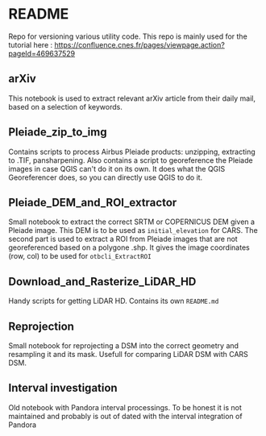 # README

Repo for versioning various utility code. 
This repo is mainly used for the tutorial here : https://confluence.cnes.fr/pages/viewpage.action?pageId=469637529
## arXiv
This notebook is used to extract relevant arXiv article from their daily mail, based on a selection of keywords.

## Pleiade_zip_to_img
Contains scripts to process Airbus Pleiade products: unzipping, extracting to .TIF, pansharpening.
Also contains a script to georeference the Pleiade images in case QGIS can't do it on its own. It does what the QGIS Georeferencer does, so you can directly use QGIS to do it. 

## Pleiade_DEM_and_ROI_extractor
Small notebook to extract the correct SRTM or COPERNICUS DEM given a Pleiade image. This DEM is to be used as `initial_elevation` for CARS.
The second part is used to extract a ROI from Pleiade images that are not georeferenced based on a polygone .shp. It gives the image coordinates (row, col) to be used for `otbcli_ExtractROI` 

## Download_and_Rasterize_LiDAR_HD
Handy scripts for getting LiDAR HD. Contains its own `README.md`

## Reprojection
Small notebook for reprojecting a DSM into the correct geometry and resampling it and its mask. Usefull for comparing LiDAR DSM with CARS DSM.

## Interval investigation
Old notebook with Pandora interval processings. To be honest it is not maintained and probably is out of dated with the interval integration of Pandora
